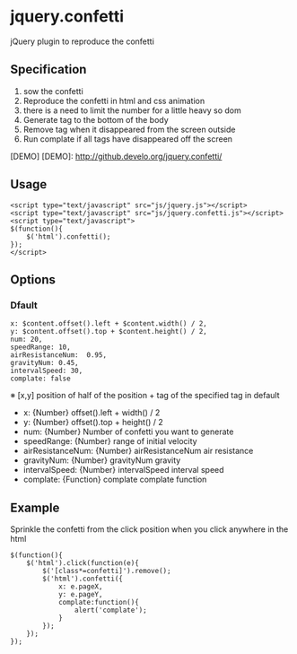 jquery.confetti
===============

jQuery plugin to reproduce the confetti

Specification
---
1. sow the confetti
2. Reproduce the confetti in html and css animation
3. there is a need to limit the number for a little heavy so dom
4. Generate tag to the bottom of the body
5. Remove tag when it disappeared from the screen outside
6. Run complate if all tags have disappeared off the screen

[DEMO]
[DEMO]: http://github.develo.org/jquery.confetti/


Usage
---
	<script type="text/javascript" src="js/jquery.js"></script>
	<script type="text/javascript" src="js/jquery.confetti.js"></script>
	<script type="text/javascript">
	$(function(){
		$('html').confetti();
	});
	</script>

Options
------

### Dfault ###
	x: $content.offset().left + $content.width() / 2,
	y: $content.offset().top + $content.height() / 2,
	num: 20,
	speedRange: 10,
	airResistanceNum:  0.95,
	gravityNum: 0.45,
	intervalSpeed: 30,
	complate: false

※ [x,y] position of half of the position + tag of the specified tag in default

 * x: {Number} offset().left + width() / 2
 * y: {Number} offset().top + height() / 2
 * num: {Number} Number of confetti you want to generate
 * speedRange: {Number} range of initial velocity
 * airResistanceNum:  {Number} airResistanceNum air resistance
 * gravityNum: {Number} gravityNum gravity
 * intervalSpeed: {Number} intervalSpeed interval speed
 * complate: {Function} complate complate function

Example
------
Sprinkle the confetti from the click position when you click anywhere in the html

	$(function(){
		$('html').click(function(e){
			$('[class*=confetti]').remove();
			$('html').confetti({
				x: e.pageX,
				y: e.pageY,
				complate:function(){
					alert('complate');
				}
			});
		});
	});

